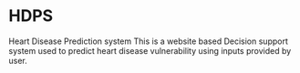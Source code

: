 # HDPS
Heart Disease Prediction system
This is a website based Decision support system used to predict heart disease vulnerability using inputs provided by user.
